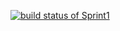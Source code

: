 [![build status of Sprint1](https://travis-ci.org/iamikenna/Gedcom.svg?branch=Sprint1)](https://travis-ci.org/iamikenna/Gedcom/Sprint1)
